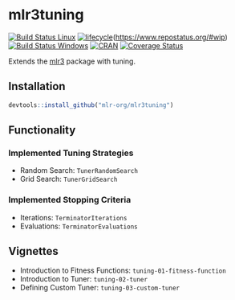 # mlr3tuning

[![Build Status Linux](https://travis-ci.org/mlr-org/mlr3tuning.svg?branch=master)](https://travis-ci.org/mlr-org/mlr3tuning)
[![lifecycle](https://img.shields.io/badge/lifecycle-experimental-orange.svg)](https://www.tidyverse.org/lifecycle/#experimental)(https://www.repostatus.org/#wip)[![Build Status Windows](https://ci.appveyor.com/api/projects/status/github/mlr-org/mlr3tuning?branch=master&svg=true)](https://ci.appveyor.com/project/mlr-org/mlr3tuning)
[![CRAN](https://www.r-pkg.org/badges/version/mlr3tuning)](https://cran.r-project.org/package=mlr3tuning)
[![Coverage Status](https://coveralls.io/repos/github/mlr-org/mlr3tuning/badge.svg?branch=master)](https://coveralls.io/github/mlr-org/mlr3tuning?branch=master)

Extends the [mlr3](https://mlr3.mlr-org.com) package with tuning.

## Installation

```r
devtools::install_github("mlr-org/mlr3tuning")
```



## Functionality

### Implemented Tuning Strategies

-   Random Search: `TunerRandomSearch`
-   Grid Search: `TunerGridSearch`

### Implemented Stopping Criteria

-   Iterations: `TerminatorIterations`
-   Evaluations: `TerminatorEvaluations`


## Vignettes

-   Introduction to Fitness Functions: `tuning-01-fitness-function`
-   Introduction to Tuner: `tuning-02-tuner`
-   Defining Custom Tuner: `tuning-03-custom-tuner`
